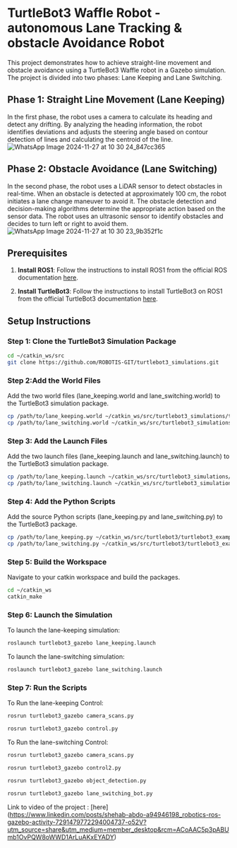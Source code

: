 # TurtleBot3 Waffle Robot - autonomous Lane Tracking & obstacle Avoidance Robot

This project demonstrates how to achieve straight-line movement and obstacle avoidance using a TurtleBot3 Waffle robot in a Gazebo simulation. The project is divided into two phases: Lane Keeping and Lane Switching.

## Phase 1: Straight Line Movement (Lane Keeping)

In the first phase, the robot uses a camera to calculate its heading and detect any drifting. By analyzing the heading information, the robot identifies deviations and adjusts the steering angle based on contour detection of lines and calculating the centroid of the line.
![WhatsApp Image 2024-11-27 at 10 30 24_847cc365](https://github.com/user-attachments/assets/da497cc5-13cb-49db-864e-9795049ce9a9)

## Phase 2: Obstacle Avoidance (Lane Switching)

In the second phase, the robot uses a LiDAR sensor to detect obstacles in real-time. When an obstacle is detected at approximately 100 cm, the robot initiates a lane change maneuver to avoid it. The obstacle detection and decision-making algorithms determine the appropriate action based on the sensor data. The robot uses an ultrasonic sensor to identify obstacles and decides to turn left or right to avoid them.
![WhatsApp Image 2024-11-27 at 10 30 23_9b352f1c](https://github.com/user-attachments/assets/4baa2082-5237-48e4-b19e-42c757e2f47b)

## Prerequisites

1. **Install ROS1**: Follow the instructions to install ROS1 from the official ROS documentation [here](http://wiki.ros.org/noetic/Installation).

2. **Install TurtleBot3**: Follow the instructions to install TurtleBot3 on ROS1 from the official TurtleBot3 documentation [here](https://emanual.robotis.com/docs/en/platform/turtlebot3/quick-start/#pc-setup).

## Setup Instructions

### Step 1: Clone the TurtleBot3 Simulation Package

```bash
cd ~/catkin_ws/src
git clone https://github.com/ROBOTIS-GIT/turtlebot3_simulations.git
```
### Step 2:Add the World Files
Add the two world files (lane_keeping.world and lane_switching.world) to the TurtleBot3 simulation package.
```bash
cp /path/to/lane_keeping.world ~/catkin_ws/src/turtlebot3_simulations/turtlebot3_gazebo/worlds/
cp /path/to/lane_switching.world ~/catkin_ws/src/turtlebot3_simulations/turtlebot3_gazebo/worlds/
```

### Step 3: Add the Launch Files
Add the two launch files (lane_keeping.launch and lane_switching.launch) to the TurtleBot3 simulation package.
```bash
cp /path/to/lane_keeping.launch ~/catkin_ws/src/turtlebot3_simulations/turtlebot3_gazebo/launch/
cp /path/to/lane_switching.launch ~/catkin_ws/src/turtlebot3_simulations/turtlebot3_gazebo/launch/
```
### Step 4: Add the Python Scripts
Add the source Python scripts (lane_keeping.py and lane_switching.py) to the TurtleBot3 package.
```bash
cp /path/to/lane_keeping.py ~/catkin_ws/src/turtlebot3/turtlebot3_example/scripts/
cp /path/to/lane_switching.py ~/catkin_ws/src/turtlebot3/turtlebot3_example/scripts/
```
### Step 5: Build the Workspace
Navigate to your catkin workspace and build the packages.
```bash
cd ~/catkin_ws
catkin_make
```
### Step 6: Launch the Simulation
To launch the lane-keeping simulation:
```bash
roslaunch turtlebot3_gazebo lane_keeping.launch
```
To launch the lane-switching simulation:
```bash
roslaunch turtlebot3_gazebo lane_switching.launch
```
### Step 7: Run the Scripts
To Run the lane-keeping Control:
```bash
rosrun turtlebot3_gazebo camera_scans.py
```
```bash
rosrun turtlebot3_gazebo control.py
```
To Run the lane-switching Control:
```bash
rosrun turtlebot3_gazebo camera_scans.py
```
```bash
rosrun turtlebot3_gazebo control2.py
```
```bash
rosrun turtlebot3_gazebo object_detection.py
```
```bash
rosrun turtlebot3_gazebo lane_switching_bot.py
```

Link to video of the project : [here] (https://www.linkedin.com/posts/shehab-abdo-a94946198_robotics-ros-gazebo-activity-7291479772294004737-o52V?utm_source=share&utm_medium=member_desktop&rcm=ACoAAC5p3pABUmb1OvPQW8oWWD1ArLuAKxEYADY)
